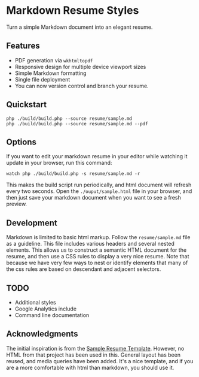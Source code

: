 # Markdown Resume Styles

Turn a simple Markdown document into an elegant resume.

## Features

* PDF generation via `wkhtmltopdf`
* Responsive design for multiple device viewport sizes
* Simple Markdown formatting
* Single file deployment
* You can now version control and branch your resume.

## Quickstart

    php ./build/build.php --source resume/sample.md
    php ./build/build.php --source resume/sample.md --pdf

## Options

If you want to edit your markdown resume in your editor while watching it
update in your browser, run this command:

    watch php ./build/build.php -s resume/sample.md -r
    
This makes the build script run periodically, and html document will refresh
every two seconds. Open the `./ouput/sample.html` file in your browser, and
then just save your markdown document when you want to see a fresh preview.

## Development

Markdown is limited to basic html markup. Follow the `resume/sample.md` file 
as a guideline. This file includes various headers and several nested elements.
This allows us to construct a semantic HTML document for the resume, and then
use a CSS rules to display a very nice resume. Note that because we have very
few ways to nest or identify elements that many of the css rules are based
on descendant and adjacent selectors. 

## TODO

* Additional styles
* Google Analytics include
* Command line documentation

## Acknowledgments

The initial inspiration is from the [Sample Resume Template][srt].
However, no HTML from that project has been used in this. General layout has been reused, and media queries
have been added. It's a nice template, and if you are a more comfortable with html than markdown, you should use it.

[srt]: http://sampleresumetemplate.net/ "A great starting point"
